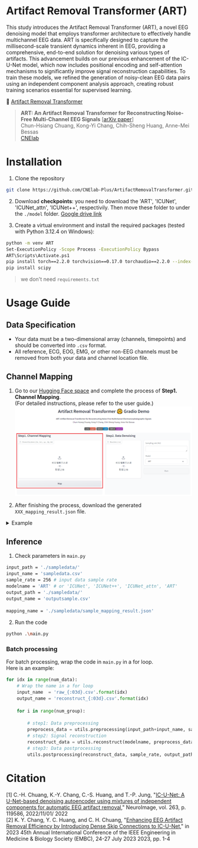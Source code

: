 # Artifact Removal Transformer (ART)
This study introduces the Artifact Removal Transformer (ART), a novel EEG denoising model that employs transformer architecture to effectively handle multichannel EEG data. ART is specifically designed to capture the millisecond-scale transient dynamics inherent in EEG, providing a comprehensive, end-to-end solution for denoising various types of artifacts. This advancement builds on our previous enhancement of the IC-U-Net model, which now includes positional encoding and self-attention mechanisms to significantly improve signal reconstruction capabilities. To train these models, we refined the generation of noisy-clean EEG data pairs using an independent component analysis approach, creating robust training scenarios essential for supervised learning.

🤗 [Artifact Removal Transformer](https://huggingface.co/spaces/CNElab/ArtifactRemovalTransformer)


> **ART: An Artifact Removal Transformer for Reconstructing Noise-Free Multi-Channel EEG Signals** [[arXiv paper](https://arxiv.org/abs/2409.07326)]<br>
> Chun-Hsiang Chuang, Kong-Yi Chang, Chih-Sheng Huang, Anne-Mei Bessas<br>
> [CNElab](https://sites.google.com/view/chchuang/)<br>

# Installation
1. Clone the repository

```sh
git clone https://github.com/CNElab-Plus/ArtifactRemovalTransformer.git
```

2. Download **checkpoints**: you need to download the 'ART', 'ICUNet', 'ICUNet_attn', 'ICUNet++', respectivily. Then move these folder to under the `./model` folder.
[Google drive link](https://drive.google.com/drive/folders/1ahbqcyBs6pwfWHaIf_N978DZD-JmGQJg?usp=sharing)

3. Create a virtual environment and install the required packages (tested with Python 3.12.4 on Windows):

```sh
python -m venv ART
Set-ExecutionPolicy -Scope Process -ExecutionPolicy Bypass
ART\Scripts\Activate.ps1
pip install torch==2.2.0 torchvision==0.17.0 torchaudio==2.2.0 --index-url https://download.pytorch.org/whl/cpu
pip install scipy
```
> we don't need `requirements.txt`

# Usage Guide

## Data Specification

- Your data must be a two-dimensional array (channels, timepoints) and should be converted into `.csv` format.
- All reference, ECG, EOG, EMG, or other non-EEG channels must be removed from both your data and channel location file.

## Channel Mapping

1. Go to our [Hugging Face space](https://huggingface.co/spaces/CNElab/ArtifactRemovalTransformer) and complete the process of **Step1. Channel Mapping**.<br>
(For detailed instructions, please refer to the user guide.)
![plot](./image/HF.png)

2. After finishing the process, download the generated `XXX_mapping_result.json` file.
<details>
<summary>Example</summary>

![plot](./image/HF_step1-1.png)<br>
![plot](./image/HF_step1-2.png)<br>
![plot](./image/HF_step1-3.png)<br>
![plot](./image/HF_step1-4.png)<br>

</details>


## Inference
1. Check parameters in `main.py`
```sh
input_path = './sampledata/'
input_name = 'sampledata.csv'
sample_rate = 256 # input data sample rate
modelname = 'ART' # or 'ICUNet', 'ICUNet++', 'ICUNet_attn', 'ART'
output_path = './sampledata/'
output_name = 'outputsample.csv'

mapping_name = './sampledata/sample_mapping_result.json'
```
2. Run the code
```sh
python .\main.py
```


### Batch processing
For batch processing, wrap the code in `main.py` in a for loop.<br>
Here is an example:
```python
for idx in range(num_data):
    # Wrap the name in a for loop
    input_name  = 'raw_{:03d}.csv'.format(idx)
    output_name = 'reconstruct_{:03d}.csv'.format(idx)

    for i in range(num_group):

        # step1: Data preprocessing
        preprocess_data = utils.preprocessing(input_path+input_name, sample_rate, mapping_result[i])
        # step2: Signal reconstruction
        reconstruct_data = utils.reconstruct(modelname, preprocess_data, output_name, i)
        # step3: Data postprocessing
        utils.postprocessing(reconstruct_data, sample_rate, output_path+output_name, mapping_result[i], i, num_channel)

```

# Citation
[1] C.-H. Chuang, K.-Y. Chang, C.-S. Huang, and T.-P. Jung, "[IC-U-Net: A U-Net-based denoising autoencoder using mixtures of independent components for automatic EEG artifact removal](https://www.sciencedirect.com/science/article/pii/S1053811922007017)," NeuroImage, vol. 263, p. 119586, 2022/11/01/ 2022 <br>
[2]  K. Y. Chang, Y. C. Huang, and C. H. Chuang, "[Enhancing EEG Artifact Removal Efficiency by Introducing Dense Skip Connections to IC-U-Net](https://ieeexplore.ieee.org/document/10340520)," in 2023 45th Annual International Conference of the IEEE Engineering in Medicine & Biology Society (EMBC), 24-27 July 2023 2023, pp. 1-4